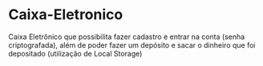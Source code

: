 # Caixa-Eletronico
Caixa Eletrônico que possibilita fazer cadastro e entrar na conta (senha criptografada), além de poder fazer um depósito e sacar o dinheiro que foi depositado (utilização de Local Storage)
